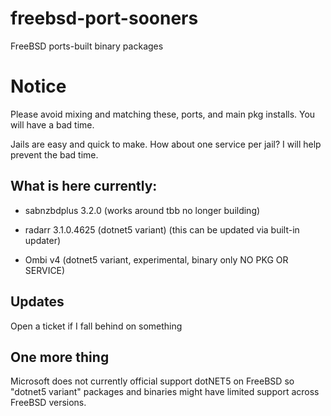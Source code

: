 # freebsd-port-sooners
FreeBSD ports-built binary packages
# Notice
Please avoid mixing and matching these, ports, and main pkg installs. You will have a bad time.

Jails are easy and quick to make. How about one service per jail? I will help prevent the bad time.

## What is here currently:
- sabnzbdplus 3.2.0 (works around tbb no longer building)

- radarr 3.1.0.4625 (dotnet5 variant) (this can be updated via built-in updater)

- Ombi v4 (dotnet5 variant, experimental, binary only NO PKG OR SERVICE)


## Updates
Open a ticket if I fall behind on something

## One more thing
Microsoft does not currently official support dotNET5 on FreeBSD so "dotnet5 variant" packages and binaries might have limited support across FreeBSD versions.
